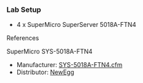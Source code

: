 ### Lab Setup

- 4 x SuperMicro SuperServer 5018A-FTN4

References

SuperMicro SYS-5018A-FTN4
- Manufacturer: [SYS-5018A-FTN4.cfm](SuperMicro)
- Distributor: [NewEgg](http://www.newegg.com/Product/Product.aspx?Item=N82E16816101837)
